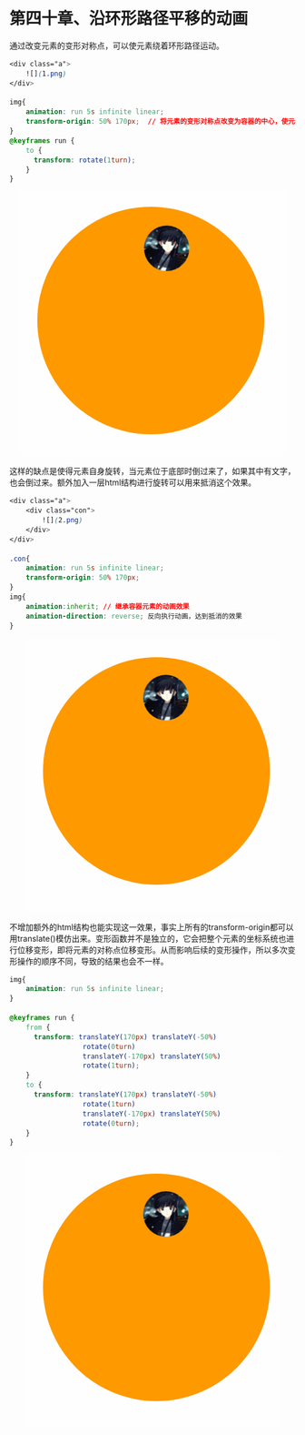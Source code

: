 # 第四十章、沿环形路径平移的动画
通过改变元素的变形对称点，可以使元素绕着环形路径运动。
```css
<div class="a">
    ![](1.png)
</div>

img{
	animation: run 5s infinite linear;
	transform-origin: 50% 170px;  // 将元素的变形对称点改变为容器的中心，使元素绕元素中心转动
}
@keyframes run {
    to {
      transform: rotate(1turn);
    }
}
```
<div align=center><img src="../../img/css-secret/40/1.gif"></div>  

这样的缺点是使得元素自身旋转，当元素位于底部时倒过来了，如果其中有文字，也会倒过来。额外加入一层html结构进行旋转可以用来抵消这个效果。
```css
<div class="a">
	<div class="con">
		![](2.png)
	</div>
</div>

.con{
	animation: run 5s infinite linear;
	transform-origin: 50% 170px;
}
img{
	animation:inherit; // 继承容器元素的动画效果
	animation-direction: reverse; 反向执行动画，达到抵消的效果
}
```
<div align=center><img src="../../img/css-secret/40/2.gif"></div>  

不增加额外的html结构也能实现这一效果，事实上所有的transform-origin都可以用translate()模仿出来。变形函数并不是独立的，它会把整个元素的坐标系统也进行位移变形，即将元素的对称点位移变形。从而影响后续的变形操作，所以多次变形操作的顺序不同，导致的结果也会不一样。
```css
img{
    animation: run 5s infinite linear;
}

@keyframes run {
    from {
      transform: translateY(170px) translateY(-50%)
                  rotate(0turn)
                  translateY(-170px) translateY(50%)
                  rotate(1turn);
    }
    to {
      transform: translateY(170px) translateY(-50%)
                  rotate(1turn)
                  translateY(-170px) translateY(50%)
                  rotate(0turn);
    }
}
```
<div align=center><img src="../../img/css-secret/40/3.gif"></div>  

